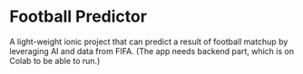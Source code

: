 # Football Predictor
A light-weight ionic project that can predict a result of football matchup by leveraging AI and data from FIFA. (The app needs backend part, which is on Colab to be able to run.)
